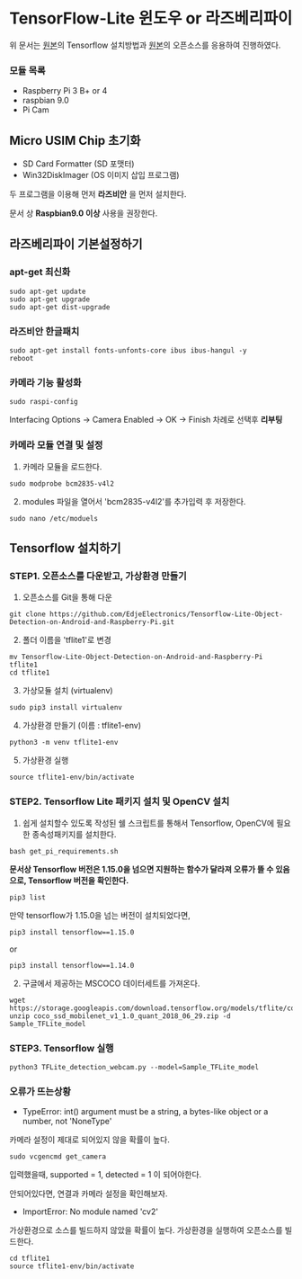 # TensorFlow-Lite 윈도우 or 라즈베리파이
위 문서는 [원본](https://github.com/EdjeElectronics/TensorFlow-Lite-Object-Detection-on-Android-and-Raspberry-Pi/blob/master/Raspberry_Pi_Guide.md)의 Tensorflow 설치방법과 [원본](https://github.com/ahmetozlu/tensorflow_object_counting_api)의 오픈소스를 응용하여 진행하였다.

### 모듈 목록
* Raspberry Pi 3 B+ or 4
* raspbian 9.0
* Pi Cam

## Micro USIM Chip 초기화
* SD Card Formatter (SD 포맷터)
* Win32DiskImager (OS 이미지 삽입 프로그램)

두 프로그램을 이용해 먼저 **라즈비안** 을 먼저 설치한다.

문서 상 **Raspbian9.0 이상** 사용을 권장한다.


## 라즈베리파이 기본설정하기
### apt-get 최신화
```
sudo apt-get update
sudo apt-get upgrade
sudo apt-get dist-upgrade
```

### 라즈비안 한글패치
```
sudo apt-get install fonts-unfonts-core ibus ibus-hangul -y
reboot
```

### 카메라 기능 활성화
```
sudo raspi-config
```
Interfacing Options -> Camera Enabled -> OK -> Finish 차례로 선택후 **리부팅**

### 카메라 모듈 연결 및 설정
1. 카메라 모듈을 로드한다.
```
sudo modprobe bcm2835-v4l2
```
2. modules 파일을 열어서 'bcm2835-v4l2'를 추가입력 후 저장한다.
```
sudo nano /etc/moduels
```


## Tensorflow 설치하기
### STEP1. 오픈소스를 다운받고, 가상환경 만들기
1. 오픈소스를 Git을 통해 다운
```
git clone https://github.com/EdjeElectronics/Tensorflow-Lite-Object-Detection-on-Android-and-Raspberry-Pi.git
```
2. 폴더 이름을 'tflite1'로 변경
```
mv Tensorflow-Lite-Object-Detection-on-Android-and-Raspberry-Pi tflite1
cd tflite1
```
3. 가상모듈 설치 (virtualenv)
```
sudo pip3 install virtualenv
```
4. 가상환경 만들기 (이름 : tflite1-env)
```
python3 -m venv tflite1-env
```
5. 가상환경 실행
```
source tflite1-env/bin/activate
```

### STEP2. Tensorflow Lite 패키지 설치 및 OpenCV 설치
1. 쉽게 설치할수 있도록 작성된 쉘 스크립트를 통해서 Tensorflow, OpenCV에 필요한 종속성패키지를 설치한다.
```
bash get_pi_requirements.sh
```
**문서상 Tensorflow 버전은 1.15.0을 넘으면 지원하는 함수가 달라져 오류가 뜰 수 있음으로, Tensorflow 버전을 확인한다.**
```
pip3 list
```

만약 tensorflow가 1.15.0을 넘는 버전이 설치되었다면,
```
pip3 install tensorflow==1.15.0
````
or
```
pip3 install tensorflow==1.14.0
```

2. 구글에서 제공하는 MSCOCO 데이터세트를 가져온다.
```
wget https://storage.googleapis.com/download.tensorflow.org/models/tflite/coco_ssd_mobilenet_v1_1.0_quant_2018_06_29.unzip
unzip coco_ssd_mobilenet_v1_1.0_quant_2018_06_29.zip -d Sample_TFLite_model
```


### STEP3. Tensorflow 실행
```
python3 TFLite_detection_webcam.py --model=Sample_TFLite_model
```



### 오류가 뜨는상황
* TypeError: int() argument must be a string, a bytes-like object or a number, not 'NoneType'

카메라 설정이 제대로 되어있지 않을 확률이 높다.
```
sudo vcgencmd get_camera
```
입력했을때, supported = 1, detected = 1 이 되어야한다.

안되어있다면, 연결과 카메라 설정을 확인해보자.

* ImportError: No module named 'cv2'

가상환경으로 소스를 빌드하지 않았을 확률이 높다.
가상환경을 실행하여 오픈소스를 빌드한다.
```
cd tflite1
source tflite1-env/bin/activate
```
